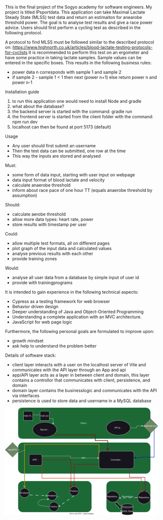 This is the final project of the Sogyo academy for software engineers.
My project is titled IPsportdata. This application can take Maximal Lactate Steady State (MLSS) test data and return an estimaiton for anearobe threshold power. The goal is to analyse test results and give a race power advice. Users should first perform a cycling test as described in the following protocol.

A protocol to find MLSS must be followed similar to the described protocol on: https://www.highnorth.co.uk/articles/blood-lactate-testing-protocols-for-cyclists
It is recommended to perform this test on an ergometer and have some practice in taking lactate samples. 
Sample values can be entered in the specific boxes.
This results in the following business rules:
* power data n corresponds with sample 1 and sample 2
* if sample 2 - sample 1 < 1 then next (power n+1) else return power n and power n-1

Installation guide
1. to run this application one would need to install Node and gradle
2. what about the database?
3. the backend server is started with the command: gradle run
4. the frontend server is started from the client folder with the command: npm run dev
5. localhost can then be found at port 5173 (default)

Usage
* Any user should first submit an username
* Then the test data can be submitted, one row at the time
* This way the inputs are stored and analysed

Must:
* some form of data input, starting with user input on webpage
* data input format of blood lactate and velocity
* calculate anaerobe threshold
* inform about race pace of one hour TT (equals anaerobe threshold by assumption)


Should:
* calculate aerobe threshold
* allow more data types: heart rate, power
* store results with timestamp per user


Could:
* allow multiple test formats, all on different pages
* plot graph of the input data and calculated values
* analyse previous results with each other
* provide training zones



Would:
* analyse all user data from a database by simple input of user id
* provide with trainingprograms


It is intended to gain experience in the following technical aspects:
* Cypress as a testing framework for web browser
* Behavior driven design
* Deeper understanding of Java and Object-Oriented Programming
* Understanding a complete application with an MVC architecture.
* JavaScript for web page logic




Furthermore, the following personal goals are formulated to improve upon:
* growth mindset
* ask help to understand the problem better 



Details of software stack:
* client layer interacts with a user on the localhost server of Vite and communicates with the API layer through an App and api
* app/API layer acts as a layer in between client and domain, this layer contains a controllor that communicates with client, persistence, and domain
* domain layer contains the businesslogic and communicates with the API via interfaces
* persistence is used to store data and username in a MySQL database

![alt text](/Tekeningen/architectureDraw.svg "architecture")

